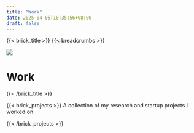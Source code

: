 ```yaml
---
title: "Work"
date: 2025-04-05T10:35:56+08:00
draft: false
---
```


{{< brick_title >}}
{{< breadcrumbs >}}

![](/uploads/photos/work-header.jpg)

# Work

{{< /brick_title >}}


{{< brick_projects >}}
A collection of my research and startup projects I worked on.

{{< /brick_projects >}}
